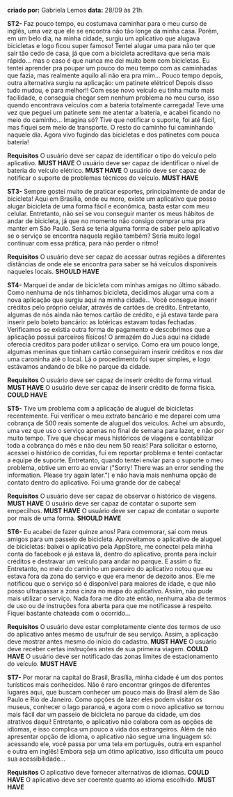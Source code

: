 **criado por:** Gabriela Lemos
**data:** 28/09 às 21h.

**ST2-** Faz pouco tempo, eu costumava caminhar para o meu curso de inglês, uma vez que ele se encontra não tão longe da minha casa. Porém, em um belo dia, na minha cidade, surgiu um aplicativo que alugava bicicletas e logo ficou super famoso! Tentei alugar uma para não ter que sair tão cedo de casa, já que com a bicicleta acreditava que seria mais rápido... mas o caso é que nunca me dei muito bem com bicicletas. Eu tentei aprender pra poupar um pouco do meu tempo com as caminhadas que fazia, mas realmente aquilo ali não era pra mim... Pouco tempo depois, outra alternativa surgiu na aplicação: um patinete elétrico! Depois disso tudo mudou, e para melhor!! Com esse novo veículo eu tinha muito mais facilidade, e conseguia chegar sem nenhum problema no meu curso, isso quando encontrava veículos com a bateria totalmente carregada! Teve uma vez que peguei um patinete sem me atentar a bateria, e acabei ficando no meio do caminho... Imagina só? Tive que notificar o suporte, foi até fácil, mas fiquei sem meio de transporte. O resto do caminho fui caminhando naquele dia. Agora vivo fugindo das bicicletas e dos patinetes com pouca bateria! 

**Requisitos**
O usuário deve ser capaz de identificar o tipo do veículo pelo aplicativo. **MUST HAVE**
O usuário deve ser capaz de identificar o nível de bateria do veículo elétrico. **MUST HAVE**
O usuário deve ser capaz de notificar o suporte de problemas técnicos do veículo. **MUST HAVE** 

**ST3-** Sempre gostei muito de praticar esportes, principalmente de andar de bicicleta! Aqui em Brasília, onde eu moro, existe um aplicativo que posso alugar bicicleta de uma forma fácil e econômica, basta estar com meu celular. Entretanto, não sei se vou conseguir manter os meus hábitos de andar de bicicleta, já que no momento não consigo comprar uma pra manter em São Paulo. Será se teria alguma forma de saber pelo aplicativo se o serviço se encontra naquela região também? Seria muito legal continuar com essa prática, para não perder o ritmo!

**Requisitos**
O usuário deve ser capaz de acessar outras regiões a diferentes distâncias de onde ele se encontra para saber se há veículos disponíveis naqueles locais. **SHOULD HAVE**

**ST4-** Marquei de andar de bicicleta com minhas amigas no último sábado. Como nenhuma de nós tínhamos bicicleta, decidimos alugar uma com a nova aplicação que surgiu aqui na minha cidade... Você consegue inserir créditos pelo próprio celular, através de cartões de crédito. Entretanto, algumas de nós ainda não temos cartão de crédito, e já estava tarde para inserir pelo boleto bancário: as lotéricas estavam todas fechadas. Verificamos se existia outra forma de pagamento e descobrimos que a aplicação possui parceiros físicos! O armazém do Juca aqui na cidade oferecia créditos para poder utilizar o serviço. Como era um pouco longe, algumas meninas que tinham cartão conseguiram inserir créditos e nos dar uma caroninha até o local. Lá o procedimento foi super simples, e logo estávamos andando de bike no parque da cidade. 

**Requisitos**
O usuário deve ser capaz de inserir crédito de forma virtual. **MUST HAVE**
O usuário deve ser capaz de inserir crédito de forma física. **COULD HAVE**


**ST5-** Tive um problema com a aplicação de aluguel de bicicletas recentemente. Fui verificar o meu extrato bancário e me deparei com uma cobrança de 500 reais somente de aluguel dos veículos. Achei um absurdo, uma vez que uso o serviço apenas no final de semana para lazer, e não por muito tempo. Tive que checar meus históricos de viagens e contabilizar toda a cobrança do mês e não deu nem 50 reais! Para solicitar o estorno, acessei o histórico de corridas, fui em reportar problema e tentei contactar a equipe de suporte. Entretanto, quando tentei enviar para o suporte o meu problema, obtive um erro ao enviar ("Sorry! There was an error sending the information. Please try again later.") e não havia mais nenhuma opção de contato dentro do aplicativo. Foi uma grande dor de cabeça!

**Requisitos**
O usuário deve ser capaz de observar o histórico de viagens. **MUST HAVE**
O usuário deve ser capaz de contatar o suporte sem empecilhos. **MUST HAVE**
O usuário deve ser capaz de contatar o suporte por mais de uma forma. **SHOULD HAVE**

**ST6-** Eu acabei de fazer quinze anos! Para comemorar, saí com meus amigos para um passeio de bicicleta. Aproveitamos o aplicativo de aluguel de bicicletas: baixei o aplicativo pela AppStore, me conectei pela minha conta do facebook e já estava lá, dentro do aplicativo, pronta para incluir créditos e destravar um veículo para andar no parque. E assim o fiz. Entretanto, no meio do caminho um parceiro do aplicativo notou que eu estava fora da zona do serviço e que era menor de dezoito anos. Ele me notificou que o serviço só é disponível para maiores de idade, e que não posso ultrapassar a zona cinza no mapa do aplicativo. Assim, não pude mais utilizar o serviço. Nada fora me dito até então, nenhuma aba de termos de uso ou de instruções fora aberta para que me notificasse a respeito. Fiquei bastante chateada com o ocorrido...

**Requisitos**
O usuário deve estar completamente ciente dos termos de uso do aplicativo antes mesmo de usufruir de seu serviço. Assim, a aplicação deve mostrar antes mesmo do início do cadastro. **MUST HAVE**
O usuário deve receber certas instruções antes de sua primeira viagem. **COULD HAVE** 
O usuário deve ser notificado das zonas limites de estacionamento do veículo. **MUST HAVE**

**ST7-** Por morar na capital do Brasil, Brasília, minha cidade é um dos pontos turísticos mais conhecidos. Não é raro encontrar gringos de diferentes lugares aqui, que buscam conhecer um pouco mais do Brasil além de São Paulo e Rio de Janeiro. Como opções de lazer eles podem visitar os museus, conhecer o lago paranoá, e agora com o novo aplicativo se tornou mais fácil dar um passeio de bicicleta no parque da cidade, um dos atrativos daqui! Entretanto, o aplicativo não colabora com as opções de idiomas, e isso complica um pouco a vida dos estrangeiros. Além de não apresentar opção de idioma, o aplicativo não segue uma linguagem só: acessando ele, você passa por uma tela em português, outra em espanhol e outra em inglês! Embora seja um ótimo aplicativo, isso dificulta um pouco sua acessibilidade...

**Requisitos**
O aplicativo deve fornecer alternativas de idiomas. **COULD HAVE**
O aplicativo deve ser coerente quanto ao idioma escolhido. **MUST HAVE**